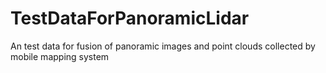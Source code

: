 # TestDataForPanoramicLidar
An test data for fusion of panoramic images and point clouds collected by mobile mapping system
